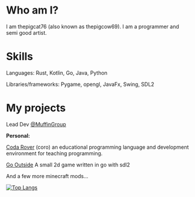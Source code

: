 # Who am I?

I am thepigcat76 (also known as thepigcow69). I am a programmer and semi good artist.

# Skills

Languages: Rust, Kotlin, Go, Java, Python

Libraries/frameworks: Pygame, opengl, JavaFx, Swing, SDL2

# My projects

Lead Dev [@MuffinGroup](https://github.com/MuffinGroup)

**Personal:**

[Coda Rover](https://github.com/Thepigcat76/coro-interpreter) (coro) an educational programming language and development environment for teaching programming.

[Go Outside](https://github.com/Thepigcat76/go_outside) A small 2d game written in go with sdl2

And a few more minecraft mods...

[![Top Langs](https://github-readme-stats.vercel.app/api/top-langs/?username=Thepigcat76radical)](https://github.com/anuraghazra/github-readme-stats)
